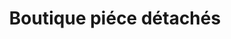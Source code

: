 ---
title: "Boutique piéce détachés"
url: /bamako/boutique-piece-detaches/
shop: pièces de voitures
---